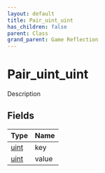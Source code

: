 ```yaml
---
layout: default
title: Pair_uint_uint
has_children: false
parent: Class
grand_parent: Game Reflection
---
```

# Pair_uint_uint
Description 

## Fields

| Type | Name |
|:----------|:--------------|
| [uint](/riftbreaker-wiki/docs/game-reflection/components/uint/) | key |
| [uint](/riftbreaker-wiki/docs/game-reflection/components/uint/) | value |

